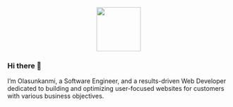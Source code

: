 <div id="header" align="center">
  <img src="https://giphy.com/stickers/armis-group-transparent-0lfqHNZwWM1hOvJ9CX/giphy.gif" width="100"/>
</div>

### Hi there 👋

I’m Olasunkanmi, a Software Engineer, and a results-driven Web Developer dedicated to building and optimizing user-focused websites for customers with various business objectives.

